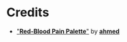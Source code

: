 # Credits

* ["**Red-Blood Pain Palette**"](https://lospec.com/palette-list/red-blood-pain)
 by [**ahmed**](https://lospec.com/gxndy)

